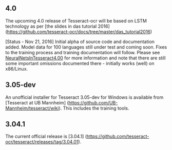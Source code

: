 ## 4.0

The upcoming 4.0 release of Tesseract-ocr will be based on LSTM technology as per [the slides in das tutorial 2016] (https://github.com/tesseract-ocr/docs/tree/master/das_tutorial2016)

[Status - Nov 21, 2016] Initial alpha of source code and documentation added.
Model data for 100 languages still under test and coming soon.
Fixes to the training process and training documentation will follow.
Please see [NeuralNetsInTesseract4.00](NeuralNetsInTesseract4.00) for more
information and note that there are still some important omissions documented
there - initially works (well) on x86/Linux.

## 3.05-dev

An unofficial installer for Tesseract 3.05-dev for Windows is available from [Tesseract at UB Mannheim] (https://github.com/UB-Mannheim/tesseract/wiki). This includes the training tools.

## 3.04.1

The current official release is [3.04.1] (https://github.com/tesseract-ocr/tesseract/releases/tag/3.04.01).

